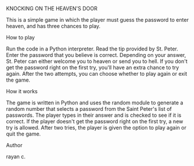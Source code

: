 KNOCKING ON THE HEAVEN'S DOOR

This is a simple game in which the player must guess the password to enter heaven, and has three chances to play.

How to play

Run the code in a Python interpreter.
Read the tip provided by St. Peter.
Enter the password that you believe is correct.
Depending on your answer, St. Peter can either welcome you to heaven or send you to hell.
If you don't get the password right on the first try, you'll have an extra chance to try again.
After the two attempts, you can choose whether to play again or exit the game.

How it works

The game is written in Python and uses the random module to generate a random number that selects a password from the Saint Peter's list of passwords.
The player types in their answer and is checked to see if it is correct.
If the player doesn't get the password right on the first try, a new try is allowed.
After two tries, the player is given the option to play again or quit the game.

Author

rayan c.
